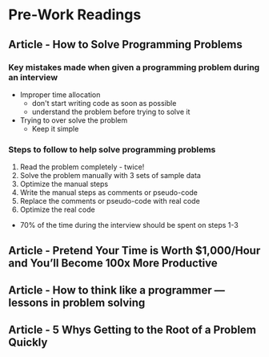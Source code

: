 # Pre-Work Readings

## Article - How to Solve Programming Problems

### Key mistakes made when given a programming problem during an interview

- Improper time allocation
  - don't start writing code as soon as possible
  - understand the problem before trying to solve it
- Trying to over solve the problem
  - Keep it simple

### Steps to follow to help solve programming problems

1. Read the problem completely - twice!
2. Solve the problem manually with 3 sets of sample data
3. Optimize the manual steps
4. Write the manual steps as comments or pseudo-code
5. Replace the comments or pseudo-code with real code
6. Optimize the real code

- 70% of the time during the interview should be spent on steps 1-3



## Article - Pretend Your Time is Worth $1,000/Hour and You’ll Become 100x More Productive

## Article - How to think like a programmer — lessons in problem solving

## Article - 5 Whys Getting to the Root of a Problem Quickly
